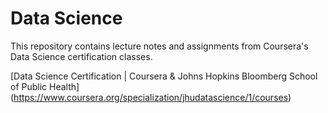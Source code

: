 Data Science
============
This repository contains lecture notes and assignments from Coursera's Data Science certification classes.

[Data Science Certification | Coursera & Johns Hopkins Bloomberg School of Public Health] (https://www.coursera.org/specialization/jhudatascience/1/courses)
